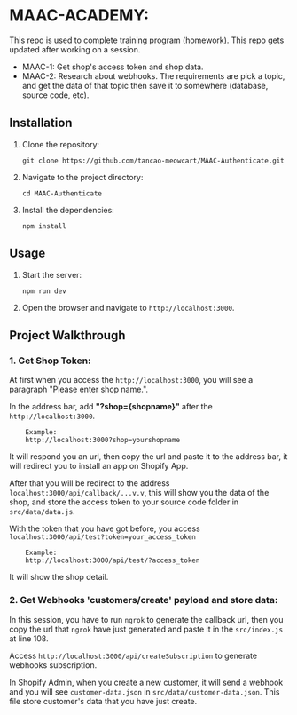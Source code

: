 # MAAC-ACADEMY: 

This repo is used to complete training program (homework). This repo gets updated after working on a session.
- MAAC-1: Get shop's access token and shop data.
- MAAC-2: Research about webhooks. The requirements are pick a topic, and get the data of that topic then save it to somewhere (database, source code, etc).

## Installation

1. Clone the repository:

    ```
    git clone https://github.com/tancao-meowcart/MAAC-Authenticate.git
    ```
2. Navigate to the project directory:
    ```
    cd MAAC-Authenticate
    ```
3. Install the dependencies:
    ```
    npm install
    ```

## Usage
1. Start the server:
    ```
    npm run dev
    ```
2. Open the browser and navigate to `http://localhost:3000`.


## Project Walkthrough

### 1. Get Shop Token:

At first when you access the `http://localhost:3000`, you will see a paragraph "Please enter shop name.".

In the address bar, add **"?shop={shopname}"** after the `http://localhost:3000`.
```
    Example:
    http://localhost:3000?shop=yourshopname
```

It will respond you an url, then copy the url and paste it to the address bar, it will redirect you to install an app on Shopify App.

After that you will be redirect to the address `localhost:3000/api/callback/...v.v`, this will show you the data of the shop, and store the access token to your source code folder in `src/data/data.js`.

With the token that you have got before, you access `localhost:3000/api/test?token=your_access_token`

```
    Example:
    http://localhost:3000/api/test/?access_token
```

It will show the shop detail.

### 2. Get Webhooks 'customers/create' payload and store data:
In this session, you have to run `ngrok` to generate the callback url, then you copy the url that `ngrok` have just generated and paste it in the `src/index.js` at line 108.

Access `http://localhost:3000/api/createSubscription` to generate webhooks subscription.

In Shopify Admin, when you create a new customer, it will send a webhook and you will see `customer-data.json` in `src/data/customer-data.json`. This file store customer's data that you have just create.


